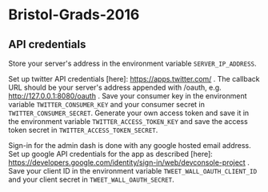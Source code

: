 # Bristol-Grads-2016

API credentials
---

Store your server's address in the environment variable `SERVER_IP_ADDRESS`.

Set up twitter API credentials [here]: https://apps.twitter.com/ . The callback URL should be your server's address appended with /oauth, e.g. http://127.0.0.1:8080/oauth .
Save your consumer key in the environment variable `TWITTER_CONSUMER_KEY` and your consumer secret in `TWITTER_CONSUMER_SECRET`.
Generate your own access token and save it in the environment variable `TWITTER_ACCESS_TOKEN_KEY` and save the access token secret in `TWITTER_ACCESS_TOKEN_SECRET`.

Sign-in for the admin dash is done with any google hosted email address.
Set up google API credentials for the app as described [here]: https://developers.google.com/identity/sign-in/web/devconsole-project .
Save your client ID in the environment variable `TWEET_WALL_OAUTH_CLIENT_ID` and your client secret in `TWEET_WALL_OAUTH_SECRET`.